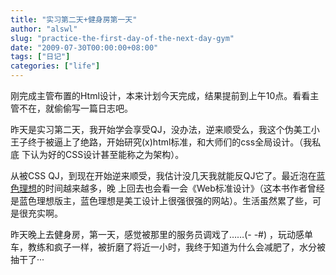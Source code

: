 ```yaml
---
title: "实习第二天+健身房第一天"
author: "alswl"
slug: "practice-the-first-day-of-the-next-day-gym"
date: "2009-07-30T00:00:00+08:00"
tags: ["日记"]
categories: ["life"]
---
```


刚完成主管布置的Html设计，本来计划今天完成，结果提前到上午10点。看看主管不在，就偷偷写一篇日志吧。

昨天是实习第二天，我开始学会享受QJ，没办法，逆来顺受么，我这个伪美工小王子终于被逼上了绝路，开始研究(x)html标准，和大师们的css全局设计。（我私底
下认为好的CSS设计甚至能称之为架构）。

从被CSS QJ，到现在开始逆来顺受，我估计没几天我就能反QJ它了。最近泡在[蓝色理想](http://www.blueidea.com)的时间越来越多，晚
上回去也会看一会《Web标准设计》（这本书作者曾经是蓝色理想版主，蓝色理想是美工设计上很强很强的网站）。生活虽然累了些，可是很充实啊。

昨天晚上去健身房，第一天，感觉被那里的服务员调戏了……(- -#)
，玩动感单车，教练和疯子一样，被折磨了将近一小时，我终于知道为什么会减肥了，水分被抽干了···

